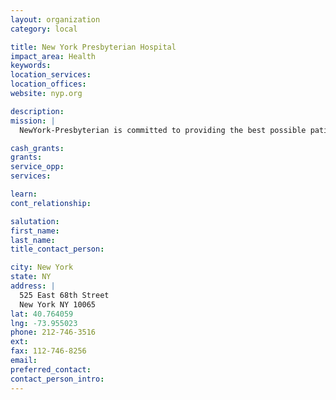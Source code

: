 ```yaml
---
layout: organization
category: local

title: New York Presbyterian Hospital
impact_area: Health
keywords: 
location_services: 
location_offices: 
website: nyp.org

description: 
mission: |
  NewYork-Presbyterian is committed to providing the best possible patient care. Our superb physicians and other healthcare professionals have helped form Centers of Excellence, which you can read more about below. Please note that this is only a partial listing. 

cash_grants: 
grants: 
service_opp: 
services: 

learn: 
cont_relationship: 

salutation: 
first_name: 
last_name: 
title_contact_person: 

city: New York
state: NY
address: |
  525 East 68th Street     
  New York NY 10065
lat: 40.764059
lng: -73.955023
phone: 212-746-3516
ext: 
fax: 112-746-8256
email: 
preferred_contact: 
contact_person_intro: 
---
```

